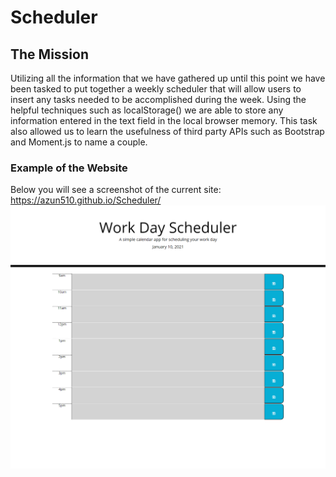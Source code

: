 # Scheduler

## The Mission
Utilizing all the information that we have gathered up until this point we have been tasked to put together a weekly scheduler that will allow users to insert any tasks needed to be accomplished during the week.
Using the helpful techniques such as localStorage() we are able to store any information entered in the text field in the local browser memory. 
This task also allowed us to learn the usefulness of third party APIs such as Bootstrap and Moment.js to name a couple. 

### Example of the Website
Below you will see a screenshot of the current site: https://azun510.github.io/Scheduler/
![Screenshot](./assets/scheduler.png)
